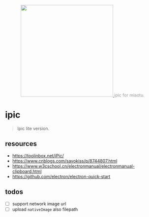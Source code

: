 <p align="center">
  <a href="https://github.com/afeiship/ipic">
    <img width="300" src="http://ww1.sinaimg.cn/large/006tNc79gy1g4qkx5knl7j303k03kjrk.jpg">
  </a>
  <span style="color: #999;"> ipic for miaotu. </span>
</p>

# ipic
> Ipic lite version.


## resources
- https://toolinbox.net/iPic/
- https://www.cnblogs.com/savokiss/p/8744807.html
- https://www.w3cschool.cn/electronmanual/electronmanual-clipboard.html
- https://github.com/electron/electron-quick-start


## todos
- [ ] support network image url
- [ ] upload `nativeImage` also filepath

